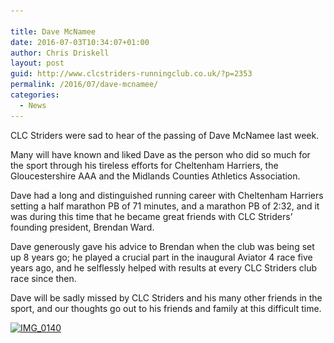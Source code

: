 ```yaml
---

title: Dave McNamee
date: 2016-07-03T10:34:07+01:00
author: Chris Driskell
layout: post
guid: http://www.clcstriders-runningclub.co.uk/?p=2353
permalink: /2016/07/dave-mcnamee/
categories:
  - News
---
```

CLC Striders were sad to hear of the passing of Dave McNamee last week.

Many will have known and liked Dave as the person who did so much for the sport through his tireless efforts for Cheltenham Harriers, the Gloucestershire AAA and the Midlands Counties Athletics Association.

Dave had a long and distinguished running career with Cheltenham Harriers setting a half marathon PB of 71 minutes, and a marathon PB of 2:32, and it was during this time that he became great friends with CLC Striders’ founding president, Brendan Ward.

Dave generously gave his advice to Brendan when the club was being set up 8 years go; he played a crucial part in the inaugural Aviator 4 race five years ago, and he selflessly helped with results at every CLC Striders club race since then.

Dave will be sadly missed by CLC Striders and his many other friends in the sport, and our thoughts go out to his friends and family at this difficult time.

[<img class="alignnone size-medium wp-image-2354" src="/Images/2016/07/IMG_0140-245x300.jpg" alt="IMG_0140" width="245" height="300" srcset="/Images/2016/07/IMG_0140-245x300.jpg 245w, /Images/2016/07/IMG_0140.jpg 501w" sizes="(max-width: 245px) 100vw, 245px" />](/Images/2016/07/IMG_0140.jpg)

&nbsp;